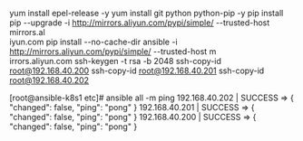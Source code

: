 yum install epel-release -y
yum install git python python-pip -y
pip install pip --upgrade -i http://mirrors.aliyun.com/pypi/simple/ --trusted-host mirrors.al        
iyun.com
pip install --no-cache-dir ansible -i http://mirrors.aliyun.com/pypi/simple/ --trusted-host m        
irrors.aliyun.com
ssh-keygen -t rsa -b 2048
ssh-copy-id  root@192.168.40.200
ssh-copy-id  root@192.168.40.201
ssh-copy-id  root@192.168.40.202

[root@ansible-k8s1 etc]# ansible all -m ping
192.168.40.202 | SUCCESS => {
    "changed": false,
    "ping": "pong"
}
192.168.40.201 | SUCCESS => {
    "changed": false,
    "ping": "pong"
}
192.168.40.200 | SUCCESS => {
    "changed": false,
    "ping": "pong"
}
